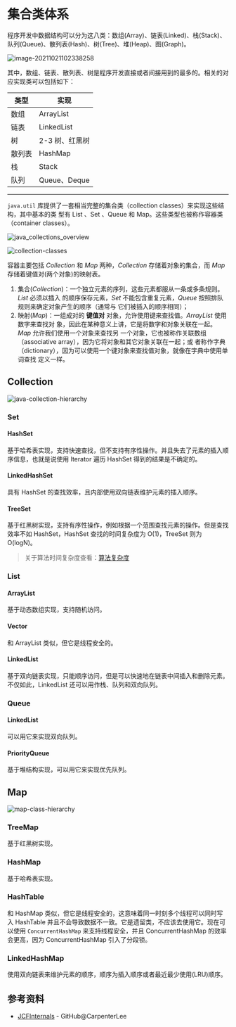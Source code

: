 # 集合类体系

程序开发中数据结构可以分为这八类：数组(Array)、链表(Linked)、栈(Stack)、队列(Queue)、散列表(Hash)、树(Tree)、堆(Heap)、图(Graph)。

![image-20211021102338258](//gcore.jsdelivr.net/gh/tiancixiong/atips@img-230529/images/java/container/collection/image-20211021102338258.png)

其中，数组、链表、散列表、树是程序开发直接或者间接用到的最多的。相关的对应实现类可以包括如下：

| 类型   | 实现           |
| ------ | -------------- |
| 数组   | ArrayList      |
| 链表   | LinkedList     |
| 树     | 2-3 树、红黑树 |
| 散列表 | HashMap        |
| 栈     | Stack          |
| 队列   | Queue、Deque   |

---

`java.util` 库提供了一套相当完整的集合类（collection classes）来实现这些结构，其中基本的类
型有 List 、Set 、Queue 和 Map。这些类型也被称作容器类（container classes）。

![java_collections_overview](//gcore.jsdelivr.net/gh/tiancixiong/atips@img-230529/images/java/container/collection/java_collections_overview.png)

![collection-classes](//gcore.jsdelivr.net/gh/tiancixiong/atips@img-230529/images/java/container/collection/collection-classes.jpg)

容器主要包括 *Collection* 和 *Map* 两种，*Collection* 存储着对象的集合，而 *Map* 存储着键值对(两个对象)的映射表。

1. 集合(*Collection*)：一个独立元素的序列，这些元素都服从一条或多条规则。*List* 必须以插入
的顺序保存元素，*Set* 不能包含重复元素，*Queue* 按照排队规则来确定对象产生的顺序（通常与
它们被插入的顺序相同）；
2. 映射(*Map*)：一组成对的 **键值对** 对象，允许使用键来查找值。*ArrayList* 使用数字来查找对
象，因此在某种意义上讲，它是将数字和对象关联在一起。*Map* 允许我们使用一个对象来查找另
一个对象，它也被称作关联数组（associative array），因为它将对象和其它对象关联在一起；或
者称作字典（dictionary），因为可以使用一个键对象来查找值对象，就像在字典中使用单词查找
定义一样。



## Collection

![java-collection-hierarchy](//gcore.jsdelivr.net/gh/tiancixiong/atips@img-230529/images/java/container/collection/java-collection-hierarchy.jpeg)

### Set

#### HashSet

基于哈希表实现，支持快速查找，但不支持有序性操作。并且失去了元素的插入顺序信息，也就是说使用 Iterator 遍历 HashSet 得到的结果是不确定的。

#### LinkedHashSet

具有 HashSet 的查找效率，且内部使用双向链表维护元素的插入顺序。

#### TreeSet

基于红黑树实现，支持有序性操作，例如根据一个范围查找元素的操作。但是查找效率不如 HashSet，HashSet 查找的时间复杂度为 O(1)，TreeSet 则为 O(logN)。

> 关于算法时间复杂度查看：[算法复杂度](https://blog.csdn.net/dazhaoDai/article/details/81631195)



### List

#### ArrayList

基于动态数组实现，支持随机访问。

#### Vector

和 ArrayList 类似，但它是线程安全的。

#### LinkedList

基于双向链表实现，只能顺序访问，但是可以快速地在链表中间插入和删除元素。不仅如此，LinkedList 还可以用作栈、队列和双向队列。



### Queue

#### LinkedList

可以用它来实现双向队列。

#### PriorityQueue

基于堆结构实现，可以用它来实现优先队列。



## Map

![map-class-hierarchy](//gcore.jsdelivr.net/gh/tiancixiong/atips@img-230529/images/java/container/collection/map-class-hierarchy.jpg)

### TreeMap

基于红黑树实现。

### HashMap

基于哈希表实现。

### HashTable

和 HashMap 类似，但它是线程安全的，这意味着同一时刻多个线程可以同时写入 HashTable 并且不会导致数据不一致。它是遗留类，不应该去使用它。现在可以使用 `ConcurrentHashMap` 来支持线程安全，并且 ConcurrentHashMap 的效率会更高，因为 ConcurrentHashMap 引入了分段锁。

### LinkedHashMap

使用双向链表来维护元素的顺序，顺序为插入顺序或者最近最少使用(LRU)顺序。



## 参考资料

- [JCFInternals](https://github.com/CarpenterLee/JCFInternals) - GitHub@CarpenterLee

